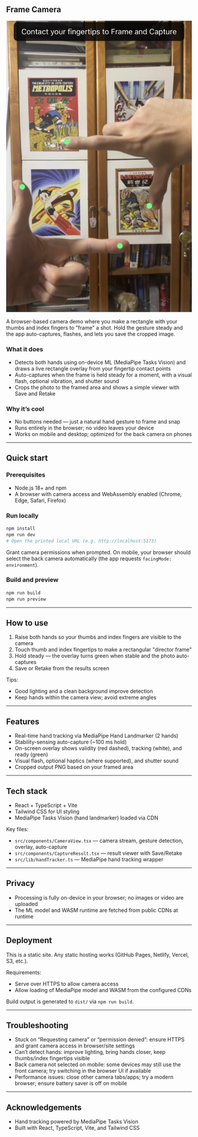 ## Frame Camera

![Frame Camera screenshot](/public/framecam_ss.webp)

A browser-based camera demo where you make a rectangle with your thumbs and index fingers to "frame" a shot. Hold the gesture steady and the app auto-captures, flashes, and lets you save the cropped image.

### What it does
- Detects both hands using on-device ML (MediaPipe Tasks Vision) and draws a live rectangle overlay from your fingertip contact points
- Auto-captures when the frame is held steady for a moment, with a visual flash, optional vibration, and shutter sound
- Crops the photo to the framed area and shows a simple viewer with Save and Retake

### Why it’s cool
- No buttons needed — just a natural hand gesture to frame and snap
- Runs entirely in the browser; no video leaves your device
- Works on mobile and desktop; optimized for the back camera on phones

---

## Quick start

### Prerequisites
- Node.js 18+ and npm
- A browser with camera access and WebAssembly enabled (Chrome, Edge, Safari, Firefox)

### Run locally
```bash
npm install
npm run dev
# Open the printed local URL (e.g. http://localhost:5173)
```

Grant camera permissions when prompted. On mobile, your browser should select the back camera automatically (the app requests `facingMode: environment`).

### Build and preview
```bash
npm run build
npm run preview
```

---

## How to use
1. Raise both hands so your thumbs and index fingers are visible to the camera
2. Touch thumb and index fingertips to make a rectangular "director frame"
3. Hold steady — the overlay turns green when stable and the photo auto-captures
4. Save or Retake from the results screen

Tips:
- Good lighting and a clean background improve detection
- Keep hands within the camera view; avoid extreme angles

---

## Features
- Real-time hand tracking via MediaPipe Hand Landmarker (2 hands)
- Stability-sensing auto-capture (~100 ms hold)
- On-screen overlay shows validity (red dashed), tracking (white), and ready (green)
- Visual flash, optional haptics (where supported), and shutter sound
- Cropped output PNG based on your framed area

---

## Tech stack
- React + TypeScript + Vite
- Tailwind CSS for UI styling
- MediaPipe Tasks Vision (hand landmarker) loaded via CDN

Key files:
- `src/components/CameraView.tsx` — camera stream, gesture detection, overlay, auto-capture
- `src/components/CaptureResult.tsx` — result viewer with Save/Retake
- `src/lib/handTracker.ts` — MediaPipe hand tracking wrapper

---

## Privacy
- Processing is fully on-device in your browser; no images or video are uploaded
- The ML model and WASM runtime are fetched from public CDNs at runtime

---

## Deployment
This is a static site. Any static hosting works (GitHub Pages, Netlify, Vercel, S3, etc.).

Requirements:
- Serve over HTTPS to allow camera access
- Allow loading of MediaPipe model and WASM from the configured CDNs

Build output is generated to `dist/` via `npm run build`.

---

## Troubleshooting
- Stuck on “Requesting camera” or “permission denied”: ensure HTTPS and grant camera access in browser/site settings
- Can’t detect hands: improve lighting, bring hands closer, keep thumbs/index fingertips visible
- Back camera not selected on mobile: some devices may still use the front camera; try switching in the browser UI if available
- Performance issues: close other camera tabs/apps; try a modern browser; ensure battery saver is off on mobile

---

## Acknowledgements
- Hand tracking powered by MediaPipe Tasks Vision
- Built with React, TypeScript, Vite, and Tailwind CSS
